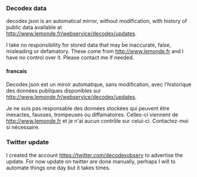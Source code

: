 ### Decodex data ###

decodex.json is an automatical mirror, without modification, with history of public data available at http://www.lemonde.fr/webservice/decodex/updates.

I take no responsibility for stored data that may be inaccurate, false, misleading or defamatory. These come from http://www.lemonde.fr and I have no control over it. Please contact me if needed.

#### francais ####

Decodex.json est un miroir automatique, sans modification, avec l'historique des données publiques disponibles sur http://www.lemonde.fr/webservice/decodex/updates.

Je ne suis pas responsable des données stockées qui peuvent être inexactes, fausses, trompeuses ou diffamatoires. Celles-ci viennent de http://www.lemonde.fr et je n'ai aucun contrôle sur celui-ci. Contactez-moi si nécessaire.

### Twitter update ###

I created the account https://twitter.com/decodexobserv to advertise the update. For now update on twitter are done manually, perhaps I will to automate things one day but it takes times.
